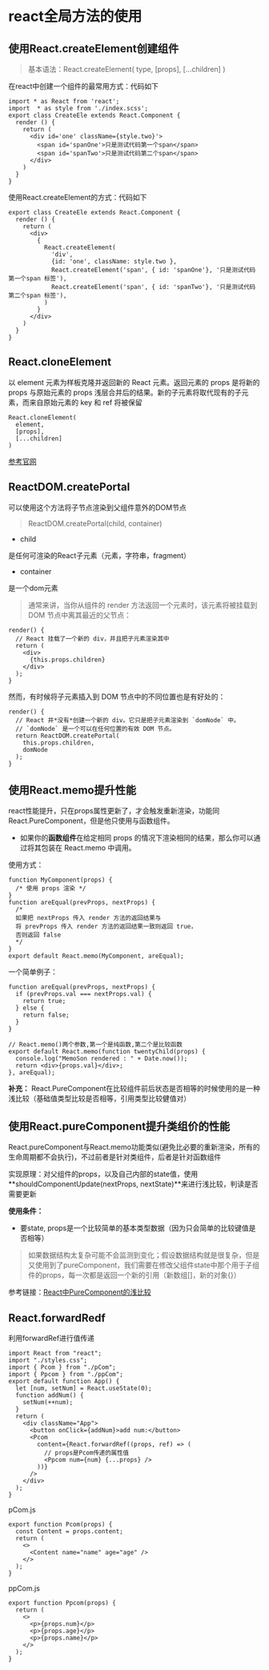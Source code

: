 # react全局方法的使用

## 使用React.createElement创建组件
> 基本语法：React.createElement( type, [props], [...children] )

在react中创建一个组件的最常用方式：代码如下
```
import * as React from 'react';
import  * as style from './index.scss';
export class CreateEle extends React.Component {
  render () {
    return (
      <div id='one' className={style.two}'>
        <span id='spanOne'>只是测试代码第一个span</span>
        <span id='spanTwo'>只是测试代码第二个span</span>
      </div>
    )
  }
}
```
使用React.createElement的方式：代码如下
```
export class CreateEle extends React.Component {
  render () {
    return (
      <div>
        {
          React.createElement(
            'div', 
            {id: 'one', className: style.two },
            React.createElement('span', { id: 'spanOne'}, '只是测试代码第一个span 标签'),
            React.createElement('span', { id: 'spanTwo'}, '只是测试代码第二个span 标签'),
          )
        }
      </div>
    )
  }
}
```
## React.cloneElement

以 element 元素为样板克隆并返回新的 React 元素。返回元素的 props 是将新的 props 与原始元素的 props 浅层合并后的结果。新的子元素将取代现有的子元素，而来自原始元素的 key 和 ref 将被保留
```
React.cloneElement(
  element,
  [props],
  [...children]
)
```

[参考官网](<https://zh-hans.reactjs.org/docs/react-api.html#cloneelement>)


## ReactDOM.createPortal

可以使用这个方法将子节点渲染到父组件意外的DOM节点

>ReactDOM.createPortal(child, container)

- child

是任何可渲染的React子元素（元素，字符串，fragment）

- container

是一个dom元素

>通常来讲，当你从组件的 render 方法返回一个元素时，该元素将被挂载到 DOM 节点中离其最近的父节点：

```
render() {
  // React 挂载了一个新的 div，并且把子元素渲染其中
  return (
    <div>
      {this.props.children}
    </div>
  );
}
```
然而，有时候将子元素插入到 DOM 节点中的不同位置也是有好处的：

```
render() {
  // React 并*没有*创建一个新的 div。它只是把子元素渲染到 `domNode` 中。
  // `domNode` 是一个可以在任何位置的有效 DOM 节点。
  return ReactDOM.createPortal(
    this.props.children,
    domNode
  );
}
```
## 使用React.memo提升性能
react性能提升，只在props属性更新了，才会触发重新渲染，功能同React.PureComponent，但是他只使用与函数组件。

- 如果你的**函数组件**在给定相同 props 的情况下渲染相同的结果，那么你可以通过将其包装在 React.memo 中调用。

使用方式：
```
function MyComponent(props) {
  /* 使用 props 渲染 */
}
function areEqual(prevProps, nextProps) {
  /*
  如果把 nextProps 传入 render 方法的返回结果与
  将 prevProps 传入 render 方法的返回结果一致则返回 true，
  否则返回 false
  */
}
export default React.memo(MyComponent, areEqual);
```
一个简单例子：
```
function areEqual(prevProps, nextProps) {
  if (prevProps.val === nextProps.val) {
    return true;
  } else {
    return false;
  }
}

// React.memo()两个参数,第一个是纯函数,第二个是比较函数
export default React.memo(function twentyChild(props) {
  console.log("MemoSon rendered : " + Date.now());
  return <div>{props.val}</div>;
}, areEqual);
```

**补充：** React.PureComponent在比较组件前后状态是否相等的时候使用的是一种浅比较（基础值类型比较是否相等，引用类型比较健值对）

## 使用React.pureComponent提升类组价的性能

React.pureComponent与React.memo功能类似(避免比必要的重新渲染，所有的生命周期都不会执行)，不过前者是针对类组件，后者是针对函数组件

实现原理：对父组件的props，以及自己内部的state值，使用**shouldComponentUpdate(nextProps, nextState)**来进行浅比较，判读是否需要更新

**使用条件：**

- 要state, props是一个比较简单的基本类型数据（因为只会简单的比较键值是否相等）

>如果数据结构太复杂可能不会监测到变化；假设数据结构就是很复杂，但是又使用到了pureComponent，我们需要在修改父组件state中那个用于子组件的props，每一次都是返回一个新的引用（新数组[]，新的对象{}）

参考链接：[React中PureComponent的浅比较](<https://www.jianshu.com/p/0d0587fc33de>)


## React.forwardRedf

利用forwardRef进行值传递

```
import React from "react";
import "./styles.css";
import { Pcom } from "./pCom";
import { Ppcom } from "./ppCom";
export default function App() {
  let [num, setNum] = React.useState(0);
  function addNum() {
    setNum(++num);
  }
  return (
    <div className="App">
      <button onClick={addNum}>add num:</button>
      <Pcom
        content={React.forwardRef((props, ref) => (
          // props是Pcom传递的属性值
          <Ppcom num={num} {...props} />
        ))}
      />
    </div>
  );
}
```

pCom.js

```
export function Pcom(props) {
  const Content = props.content;
  return (
    <>
      <Content name="name" age="age" />
    </>
  );
}
```

ppCom.js

```
export function Ppcom(props) {
  return (
    <>
      <p>{props.num}</p>
      <p>{props.age}</p>
      <p>{props.name}</p>
    </>
  );
}
```


